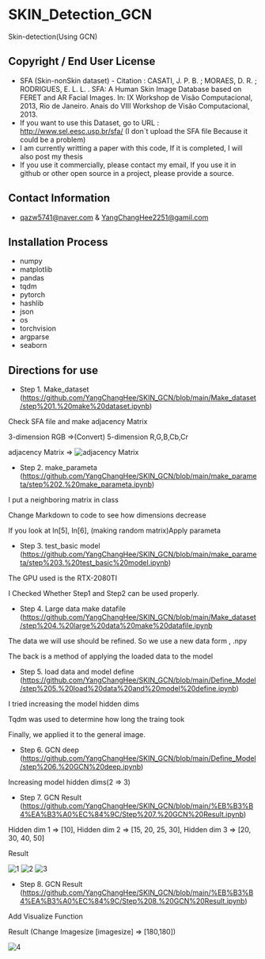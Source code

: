 # SKIN_Detection_GCN
Skin-detection(Using GCN)
## Copyright / End User License
* SFA (Skin-nonSkin dataset) - Citation : CASATI, J. P. B. ; MORAES, D. R. ; RODRIGUES, E. L. L. . SFA: A Human Skin Image Database based on FERET and AR Facial Images. In: IX Workshop de Visão Computacional, 2013, Rio de Janeiro. Anais do VIII Workshop de Visão Computacional, 2013.
* If you want to use this Dataset, go to URL : http://www.sel.eesc.usp.br/sfa/ (I don`t upload the SFA file Because it could be a problem)
* I am currently writting a paper with this code, If it is completed, I will also post my thesis
* If you use it commercially, please contact my email, If you use it in github or other open source in a project, please provide a source.
## Contact Information
* qazw5741@naver.com & YangChangHee2251@gamil.com
## Installation Process
* numpy
* matplotlib
* pandas
* tqdm
* pytorch
* hashlib
* json
* os
* torchvision
* argparse
* seaborn
## Directions for use
* Step 1. Make_dataset (https://github.com/YangChangHee/SKIN_GCN/blob/main/Make_dataset/step%201.%20make%20dataset.ipynb)

Check SFA file and make adjacency Matrix

3-dimension RGB =>(Convert) 5-dimension R,G,B,Cb,Cr


adjacency Matrix => ![adjacency Matrix](https://user-images.githubusercontent.com/59610723/113120090-2de3b680-924c-11eb-8e1f-52a20d833be8.jpg)

* Step 2. make_parameta (https://github.com/YangChangHee/SKIN_GCN/blob/main/make_parameta/step%202.%20make_parameta.ipynb)

I put a neighboring matrix in class

Change Markdown to code to see how dimensions decrease

If you look at In[5], In[6], (making random matrix)Apply parameta

* Step 3. test_basic model (https://github.com/YangChangHee/SKIN_GCN/blob/main/make_parameta/step%203.%20test_basic%20model.ipynb)

The GPU used is the RTX-2080TI

I Checked Whether Step1 and Step2 can be used properly.

* Step 4. Large data make datafile (https://github.com/YangChangHee/SKIN_GCN/blob/main/Make_dataset/step%204.%20large%20data%20make%20datafile.ipynb

The data we will use should be refined. So we use a new data form , .npy

The back is a method of applying the loaded data to the model

* Step 5. load data and model define (https://github.com/YangChangHee/SKIN_GCN/blob/main/Define_Model/step%205.%20load%20data%20and%20model%20define.ipynb)

I tried increasing the model hidden dims

Tqdm was used to determine how long the traing took

Finally, we applied it to the general image.

* Step 6. GCN deep (https://github.com/YangChangHee/SKIN_GCN/blob/main/Define_Model/step%206.%20GCN%20deep.ipynb)

Increasing model hidden dims(2 => 3)

* Step 7. GCN Result (https://github.com/YangChangHee/SKIN_GCN/blob/main/%EB%B3%B4%EA%B3%A0%EC%84%9C/Step%207.%20GCN%20Result.ipynb)

Hidden dim 1 => [10], Hidden dim 2 => [15, 20, 25, 30], Hidden dim 3 => [20, 30, 40, 50]


Result 


![1](https://user-images.githubusercontent.com/59610723/113123551-a7c96f00-924f-11eb-84b1-5ac032200988.png)
![2](https://user-images.githubusercontent.com/59610723/113123572-ab5cf600-924f-11eb-9ed1-ba92f9f893c5.png)
![3](https://user-images.githubusercontent.com/59610723/113123586-ae57e680-924f-11eb-9c20-0d20f7aff7a6.png)



* Step 8. GCN Result (https://github.com/YangChangHee/SKIN_GCN/blob/main/%EB%B3%B4%EA%B3%A0%EC%84%9C/Step%208.%20GCN%20Result.ipynb)

Add Visualize Function 

Result (Change Imagesize [imagesize] => [180,180])

![4](https://user-images.githubusercontent.com/59610723/113123899-eeb76480-924f-11eb-9e53-a1257b818a59.png)

